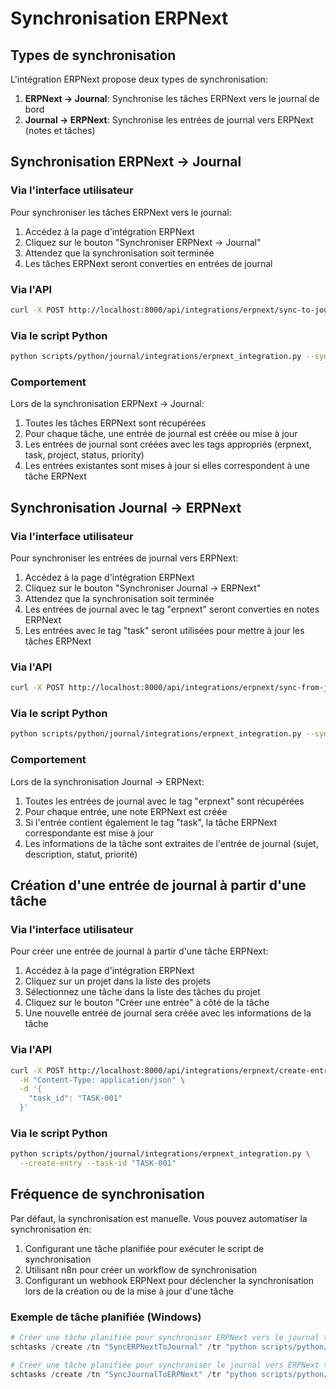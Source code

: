# Synchronisation ERPNext

## Types de synchronisation

L'intégration ERPNext propose deux types de synchronisation:

1. **ERPNext → Journal**: Synchronise les tâches ERPNext vers le journal de bord
2. **Journal → ERPNext**: Synchronise les entrées de journal vers ERPNext (notes et tâches)

## Synchronisation ERPNext → Journal

### Via l'interface utilisateur

Pour synchroniser les tâches ERPNext vers le journal:

1. Accédez à la page d'intégration ERPNext
2. Cliquez sur le bouton "Synchroniser ERPNext → Journal"
3. Attendez que la synchronisation soit terminée
4. Les tâches ERPNext seront converties en entrées de journal

### Via l'API

```bash
curl -X POST http://localhost:8000/api/integrations/erpnext/sync-to-journal
```

### Via le script Python

```bash
python scripts/python/journal/integrations/erpnext_integration.py --sync-to-journal
```

### Comportement

Lors de la synchronisation ERPNext → Journal:

1. Toutes les tâches ERPNext sont récupérées
2. Pour chaque tâche, une entrée de journal est créée ou mise à jour
3. Les entrées de journal sont créées avec les tags appropriés (erpnext, task, project, status, priority)
4. Les entrées existantes sont mises à jour si elles correspondent à une tâche ERPNext

## Synchronisation Journal → ERPNext

### Via l'interface utilisateur

Pour synchroniser les entrées de journal vers ERPNext:

1. Accédez à la page d'intégration ERPNext
2. Cliquez sur le bouton "Synchroniser Journal → ERPNext"
3. Attendez que la synchronisation soit terminée
4. Les entrées de journal avec le tag "erpnext" seront converties en notes ERPNext
5. Les entrées avec le tag "task" seront utilisées pour mettre à jour les tâches ERPNext

### Via l'API

```bash
curl -X POST http://localhost:8000/api/integrations/erpnext/sync-from-journal
```

### Via le script Python

```bash
python scripts/python/journal/integrations/erpnext_integration.py --sync-from-journal
```

### Comportement

Lors de la synchronisation Journal → ERPNext:

1. Toutes les entrées de journal avec le tag "erpnext" sont récupérées
2. Pour chaque entrée, une note ERPNext est créée
3. Si l'entrée contient également le tag "task", la tâche ERPNext correspondante est mise à jour
4. Les informations de la tâche sont extraites de l'entrée de journal (sujet, description, statut, priorité)

## Création d'une entrée de journal à partir d'une tâche

### Via l'interface utilisateur

Pour créer une entrée de journal à partir d'une tâche ERPNext:

1. Accédez à la page d'intégration ERPNext
2. Cliquez sur un projet dans la liste des projets
3. Sélectionnez une tâche dans la liste des tâches du projet
4. Cliquez sur le bouton "Créer une entrée" à côté de la tâche
5. Une nouvelle entrée de journal sera créée avec les informations de la tâche

### Via l'API

```bash
curl -X POST http://localhost:8000/api/integrations/erpnext/create-entry \
  -H "Content-Type: application/json" \
  -d '{
    "task_id": "TASK-001"
  }'
```

### Via le script Python

```bash
python scripts/python/journal/integrations/erpnext_integration.py \
  --create-entry --task-id "TASK-001"
```

## Fréquence de synchronisation

Par défaut, la synchronisation est manuelle. Vous pouvez automatiser la synchronisation en:

1. Configurant une tâche planifiée pour exécuter le script de synchronisation
2. Utilisant n8n pour créer un workflow de synchronisation
3. Configurant un webhook ERPNext pour déclencher la synchronisation lors de la création ou de la mise à jour d'une tâche

### Exemple de tâche planifiée (Windows)

```powershell
# Créer une tâche planifiée pour synchroniser ERPNext vers le journal tous les jours à 9h
schtasks /create /tn "SyncERPNextToJournal" /tr "python scripts/python/journal/integrations/erpnext_integration.py --sync-to-journal" /sc daily /st 09:00

# Créer une tâche planifiée pour synchroniser le journal vers ERPNext tous les jours à 17h
schtasks /create /tn "SyncJournalToERPNext" /tr "python scripts/python/journal/integrations/erpnext_integration.py --sync-from-journal" /sc daily /st 17:00
```

